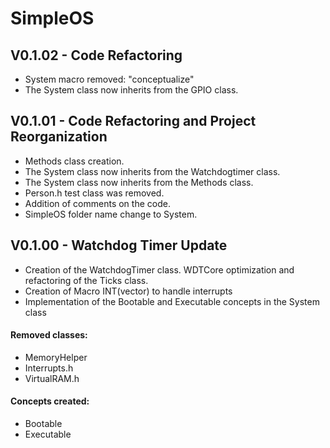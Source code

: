 # SimpleOS

## V0.1.02 - Code Refactoring
- System macro removed: "conceptualize"
- The System class now inherits from the GPIO class.

## V0.1.01 - Code Refactoring and Project Reorganization
- Methods class creation.
- The System class now inherits from the Watchdogtimer class.
- The System class now inherits from the Methods class.
- Person.h test class was removed.
- Addition of comments on the code.
- SimpleOS folder name change to System.

## V0.1.00 - Watchdog Timer Update
- Creation of the WatchdogTimer class. WDTCore optimization and refactoring of the Ticks class.
- Creation of Macro INT(vector) to handle interrupts
- Implementation of the Bootable and Executable concepts in the System class

#### Removed classes:
- MemoryHelper
- Interrupts.h
- VirtualRAM.h

#### Concepts created:
- Bootable
- Executable

